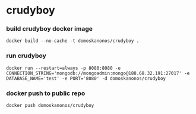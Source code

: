 # crudyboy

### build crudyboy docker image
    docker build --no-cache -t domoskanonos/crudyboy .

### run crudyboy
    docker run --restart=always -p 8080:8080 -e CONNECTION_STRING='mongodb://mongoadmin:mongo@188.68.32.191:27017' -e DATABASE_NAME='test' -e PORT='8080' -d domoskanonos/crudyboy

### docker push to public repo
    docker push domoskanonos/crudyboy